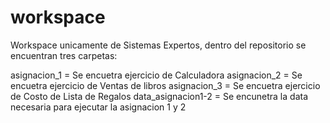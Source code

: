 # workspace

Workspace unicamente de Sistemas Expertos, 
dentro del repositorio se encuentran tres carpetas:

  asignacion_1        = Se encuetra ejercicio de Calculadora
  asignacion_2        = Se encuetra ejercicio de Ventas de libros
  asignacion_3        = Se encuetra ejercicio de Costo de Lista de Regalos
  data_asignacion1-2  = Se encunetra la data necesaria para ejecutar la asignacion 1 y 2 
